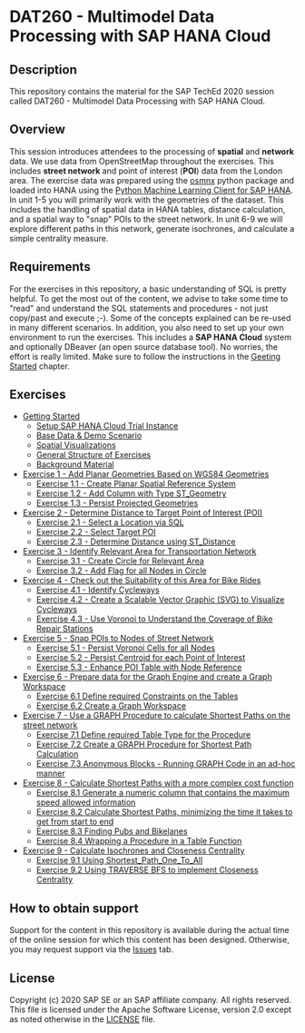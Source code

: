 # DAT260 - Multimodel Data Processing with SAP HANA Cloud

## Description

This repository contains the material for the SAP TechEd 2020 session called DAT260 - Multimodel Data Processing with SAP HANA Cloud.

## Overview

This session introduces attendees to the processing of **spatial** and **network** data. We use data from OpenStreetMap throughout the exercises. This includes **street network** and point of interest (**POI**) data from the London area. The exercise data was prepared using the [osmnx](https://github.com/gboeing/osmnx) python package and loaded into HANA using the [Python Machine Learning Client for SAP HANA](https://pypi.org/project/hana-ml/). In unit 1-5 you will primarily work with the geometries of the dataset. This includes the handling of spatial data in HANA tables, distance calculation, and a spatial way to "snap" POIs to the street network. In unit 6-9 we will explore different paths in this network, generate isochrones, and calculate a simple centrality measure.

## Requirements

For the exercises in this repository, a basic understanding of SQL is pretty helpful. To get the most out of the content, we advise to take some time to "read" and understand the SQL statements and procedures - not just copy/past and execute ;-). Some of the concepts explained can be re-used in many different scenarios.
In addition, you also need to set up your own environment to run the exercises. This includes a **SAP HANA Cloud** system and optionally DBeaver (an open source database tool). No worries, the effort is really limited. Make sure to follow the instructions in the [Geeting Started](ex0/README.md) chapter.

## Exercises

- [Getting Started](exercises/ex0/)
    - [Setup SAP HANA Cloud Trial Instance](exercises/ex0#subex1)
    - [Base Data & Demo Scenario](exercises/ex0#subex2)
    - [Spatial Visualizations](exercises/ex0#subex3)
    - [General Structure of Exercises](exercises/ex0#subex4)
    - [Background Material](exercises/ex0#subex5)
- [Exercise 1 - Add Planar Geometries Based on WGS84 Geometries](exercises/ex1/)
    - [Exercise 1.1 - Create Planar Spatial Reference System](exercises/ex1#subex1)
    - [Exercise 1.2 - Add Column with Type ST_Geometry](exercises/ex1#subex2)
    - [Exercise 1.3 - Persist Projected Geometries](exercises/ex1#subex3)
- [Exercise 2 - Determine Distance to Target Point of Interest (POI)](exercises/ex2/)
    - [Exercise 2.1 - Select a Location via SQL](exercises/ex2#subex1)
    - [Exercise 2.2 - Select Target POI](exercises/ex2#subex2)
    - [Exercise 2.3 - Determine Distance using ST_Distance](exercises/ex2#subex3)
- [Exercise 3 - Identify Relevant Area for Transportation Network](exercises/ex3/)
    - [Exercise 3.1 - Create Circle for Relevant Area](exercises/ex3#subex1)
    - [Exercise 3.2 - Add Flag for all Nodes in Circle](exercises/ex3#subex2)
- [Exercise 4 - Check out the Suitability of this Area for Bike Rides](exercises/ex4/)
    - [Exercise 4.1 - Identify Cycleways](exercises/ex4#subex1)
    - [Exercise 4.2 - Create a Scalable Vector Graphic (SVG) to Visualize Cycleways](exercises/ex4#subex2)
    - [Exercise 4.3 - Use Voronoi to Understand the Coverage of Bike Repair Stations](exercises/ex4#subex3)
- [Exercise 5 - Snap POIs to Nodes of Street Network](exercises/ex5/)
    - [Exercise 5.1 - Persist Voronoi Cells for all Nodes](exercises/ex5#subex1)
    - [Exercise 5.2 - Persist Centroid for each Point of Interest](exercises/ex5#subex2)
    - [Exercise 5.3 - Enhance POI Table with Node Reference](exercises/ex5#subex3)
- [Exercise 6 - Prepare data for the Graph Engine and create a Graph Workspace](exercises/ex6/)
    - [Exercise 6.1 Define required Constraints on the Tables](exercises/ex6#subex1)
    - [Exercise 6.2 Create a Graph Workspace](exercises/ex6#subex2)
- [Exercise 7 - Use a GRAPH Procedure to calculate Shortest Paths on the street network](exercises/ex7/)
    - [Exercise 7.1 Define required Table Type for the Procedure](exercises/ex7#subex1)
    - [Exercise 7.2 Create a GRAPH Procedure for Shortest Path Calculation](exercises/ex7#subex2)
    - [Exercise 7.3 Anonymous Blocks - Running GRAPH Code in an ad-hoc manner <a name="subex3"></a> ](exercises/ex7#subex3)
- [Exercise 8 - Calculate Shortest Paths with a more complex cost function](exercises/ex8/)
    - [Exercise 8.1 Generate a numeric column that contains the maximum speed allowed information](exercises/ex8#subex1)
    - [Exercise 8.2 Calculate Shortest Paths, minimizing the time it takes to get from start to end](exercises/ex8#subex2)
    - [Exercise 8.3 Finding Pubs and Bikelanes](exercises/ex8#subex3)
    - [Exercise 8.4 Wrapping a Procedure in a Table Function](exercises/ex8#subex4)
- [Exercise 9 - Calculate Isochrones and Closeness Centrality](exercises/ex9/)
    - [Exercise 9.1 Using Shortest_Path_One_To_All](exercises/ex9#subex1)
    - [Exercise 9.2 Using TRAVERSE BFS to implement Closeness Centrality](exercises/ex9#subex2)

## How to obtain support

Support for the content in this repository is available during the actual time of the online session for which this content has been designed. Otherwise, you may request support via the [Issues](../../issues) tab.

## License
Copyright (c) 2020 SAP SE or an SAP affiliate company. All rights reserved. This file is licensed under the Apache Software License, version 2.0 except as noted otherwise in the [LICENSE](LICENSES/Apache-2.0.txt) file.
